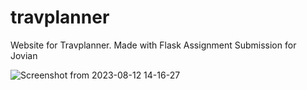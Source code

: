 # travplanner
Website for Travplanner. Made with Flask
Assignment Submission for Jovian

![Screenshot from 2023-08-12 14-16-27](https://github.com/viraj28/travplanner/assets/19167411/3f692f3f-0d51-4f17-9272-43a095f4d45b)



